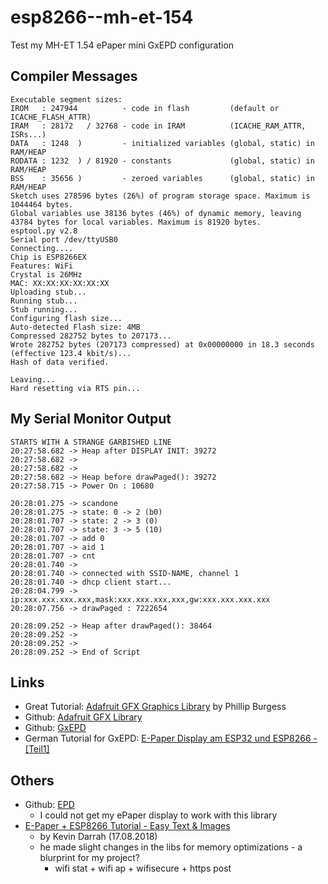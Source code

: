 # esp8266--mh-et-154
Test my MH-ET 1.54 ePaper mini GxEPD configuration


## Compiler Messages

```Text
Executable segment sizes:
IROM   : 247944          - code in flash         (default or ICACHE_FLASH_ATTR) 
IRAM   : 28172   / 32768 - code in IRAM          (ICACHE_RAM_ATTR, ISRs...) 
DATA   : 1248  )         - initialized variables (global, static) in RAM/HEAP 
RODATA : 1232  ) / 81920 - constants             (global, static) in RAM/HEAP 
BSS    : 35656 )         - zeroed variables      (global, static) in RAM/HEAP 
Sketch uses 278596 bytes (26%) of program storage space. Maximum is 1044464 bytes.
Global variables use 38136 bytes (46%) of dynamic memory, leaving 43784 bytes for local variables. Maximum is 81920 bytes.
esptool.py v2.8
Serial port /dev/ttyUSB0
Connecting....
Chip is ESP8266EX
Features: WiFi
Crystal is 26MHz
MAC: XX:XX:XX:XX:XX:XX
Uploading stub...
Running stub...
Stub running...
Configuring flash size...
Auto-detected Flash size: 4MB
Compressed 282752 bytes to 207173...
Wrote 282752 bytes (207173 compressed) at 0x00000000 in 18.3 seconds (effective 123.4 kbit/s)...
Hash of data verified.

Leaving...
Hard resetting via RTS pin...
```

## My Serial Monitor Output

```text
STARTS WITH A STRANGE GARBISHED LINE
20:27:58.682 -> Heap after DISPLAY INIT: 39272
20:27:58.682 -> 
20:27:58.682 -> 
20:27:58.682 -> Heap before drawPaged(): 39272
20:27:58.715 -> Power On : 10680

20:28:01.275 -> scandone
20:28:01.275 -> state: 0 -> 2 (b0)
20:28:01.707 -> state: 2 -> 3 (0)
20:28:01.707 -> state: 3 -> 5 (10)
20:28:01.707 -> add 0
20:28:01.707 -> aid 1
20:28:01.707 -> cnt 
20:28:01.740 -> 
20:28:01.740 -> connected with SSID-NAME, channel 1
20:28:01.740 -> dhcp client start...
20:28:04.799 -> ip:xxx.xxx.xxx.xxx,mask:xxx.xxx.xxx.xxx,gw:xxx.xxx.xxx.xxx
20:28:07.756 -> drawPaged : 7222654

20:28:09.252 -> Heap after drawPaged(): 38464
20:28:09.252 -> 
20:28:09.252 -> 
20:28:09.252 -> End of Script
```

## Links

- Great Tutorial: [Adafruit GFX Graphics Library](https://learn.adafruit.com/adafruit-gfx-graphics-library?view=all) by Phillip Burgess
- Github: [Adafruit GFX Library](https://github.com/adafruit/Adafruit-GFX-Library)
- Github: [GxEPD](https://github.com/ZinggJM/GxEPD)
- German Tutorial for GxEPD: [E-Paper Display am ESP32 und ESP8266 - [Teil1]](https://www.az-delivery.de/blogs/azdelivery-blog-fur-arduino-und-raspberry-pi/e-paper-display-am-esp32-und-esp8266-teil1)

## Others

- Github: [EPD](https://github.com/asukiaaa/EPD)
  - I could not get my ePaper display to work with this library
- [E-Paper + ESP8266 Tutorial - Easy Text & Images](https://youtu.be/0IuqL-4UftA)
  - by Kevin Darrah (17.08.2018)
  - he made slight changes in the libs for memory optimizations - a blurprint for my project?
    - wifi stat + wifi ap + wifisecure + https post
